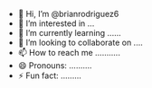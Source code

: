 - 👋 Hi, I’m @brianrodriguez6
- 👀 I’m interested in ...
- 🌱 I’m currently learning ......
- 💞️ I’m looking to collaborate on ....
- 📫 How to reach me ...........
- 😄 Pronouns: ..........
- ⚡ Fun fact: .........

<!---
brianrodriguez6/brianrodriguez6 is a ✨ special ✨ repository because its `README.md` (this file) appears on your GitHub profile.
You can click the Preview link to take a look at your changes.
--->
